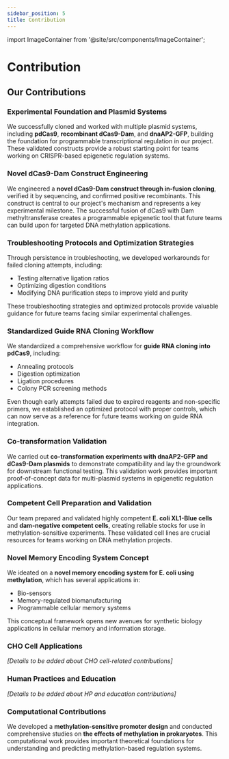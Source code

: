 ```yaml
---
sidebar_position: 5
title: Contribution
---
```


import ImageContainer from '@site/src/components/ImageContainer';

# Contribution

## Our Contributions

### Experimental Foundation and Plasmid Systems

We successfully cloned and worked with multiple plasmid systems, including **pdCas9**, **recombinant dCas9-Dam**, and **dnaAP2-GFP**, building the foundation for programmable transcriptional regulation in our project. These validated constructs provide a robust starting point for teams working on CRISPR-based epigenetic regulation systems.

### Novel dCas9-Dam Construct Engineering

We engineered a **novel dCas9-Dam construct through in-fusion cloning**, verified it by sequencing, and confirmed positive recombinants. This construct is central to our project's mechanism and represents a key experimental milestone. The successful fusion of dCas9 with Dam methyltransferase creates a programmable epigenetic tool that future teams can build upon for targeted DNA methylation applications.

### Troubleshooting Protocols and Optimization Strategies

Through persistence in troubleshooting, we developed workarounds for failed cloning attempts, including:
- Testing alternative ligation ratios
- Optimizing digestion conditions  
- Modifying DNA purification steps to improve yield and purity

These troubleshooting strategies and optimized protocols provide valuable guidance for future teams facing similar experimental challenges.

### Standardized Guide RNA Cloning Workflow

We standardized a comprehensive workflow for **guide RNA cloning into pdCas9**, including:
- Annealing protocols
- Digestion optimization
- Ligation procedures
- Colony PCR screening methods

Even though early attempts failed due to expired reagents and non-specific primers, we established an optimized protocol with proper controls, which can now serve as a reference for future teams working on guide RNA integration.

### Co-transformation Validation

We carried out **co-transformation experiments with dnaAP2-GFP and dCas9-Dam plasmids** to demonstrate compatibility and lay the groundwork for downstream functional testing. This validation work provides important proof-of-concept data for multi-plasmid systems in epigenetic regulation applications.

### Competent Cell Preparation and Validation

Our team prepared and validated highly competent **E. coli XL1-Blue cells** and **dam-negative competent cells**, creating reliable stocks for use in methylation-sensitive experiments. These validated cell lines are crucial resources for teams working on DNA methylation projects.

<ImageContainer 
  src="https://static.igem.wiki/teams/5657/contributions/contribution.webp" 
  alt="Overview of our key contributions to the iGEM community"
  caption="Visual summary of our experimental and theoretical contributions"
/>

### Novel Memory Encoding System Concept

We ideated on a **novel memory encoding system for E. coli using methylation**, which has several applications in:
- Bio-sensors
- Memory-regulated biomanufacturing
- Programmable cellular memory systems

This conceptual framework opens new avenues for synthetic biology applications in cellular memory and information storage.

### CHO Cell Applications

*[Details to be added about CHO cell-related contributions]*

### Human Practices and Education

*[Details to be added about HP and education contributions]*

### Computational Contributions

We developed a **methylation-sensitive promoter design** and conducted comprehensive studies on **the effects of methylation in prokaryotes**. This computational work provides important theoretical foundations for understanding and predicting methylation-based regulation systems.
